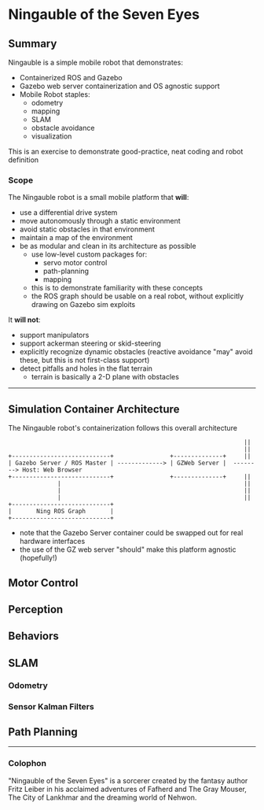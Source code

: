 # Ningauble of the Seven Eyes

## Summary
Ningauble is a simple mobile robot that demonstrates:
- Containerized ROS and Gazebo
- Gazebo web server containerization and OS agnostic support
- Mobile Robot staples:
    - odometry
    - mapping
    - SLAM
    - obstacle avoidance
    - visualization

This is an exercise to demonstrate good-practice, neat coding and 
robot definition

### Scope

The Ningauble robot is a small mobile platform that __will__:
- use a  differential drive system
- move autonomously through a static environment
- avoid static obstacles in that environment
- maintain a map of the environment
- be as modular and clean in its architecture as possible
    - use low-level custom packages for:
        - servo motor control
        - path-planning
        - mapping
    - this is to demonstrate familiarity with these concepts
    - the ROS graph should be usable on a real robot, without explicitly drawing on Gazebo sim exploits

It __will not__:
- support manipulators
- support ackerman steering or skid-steering
- explicitly recognize dynamic obstacles (reactive avoidance "may" avoid these, but this is not first-class support)
- detect pitfalls and holes in the flat terrain
    - terrain is basically a 2-D plane with obstacles

--------
## Simulation Container Architecture

The Ningauble robot's containerization follows this overall architecture
``` 
                                                                   ||
                                                                   ||
+----------------------------+                +--------------+     ||
| Gazebo Server / ROS Master | -------------> | GZWeb Server |  --------> Host: Web Browser
+----------------------------+                +--------------+     ||
              |                                                    ||
              |                                                    ||
              |                                                    ||
+----------------------------+
|       Ning ROS Graph       |
+----------------------------+                        
```

- note that the Gazebo Server container could be swapped out for real hardware interfaces
- the use of the GZ web server "should" make this platform agnostic (hopefully!)

## Motor Control

## Perception

## Behaviors

## SLAM
### Odometry
### Sensor Kalman Filters

## Path Planning



---------
### Colophon

"Ningauble of the Seven Eyes" is a sorcerer created by the fantasy author 
Fritz Leiber in his acclaimed adventures of Fafherd and The Gray Mouser, 
The City of Lankhmar and the dreaming world of Nehwon.